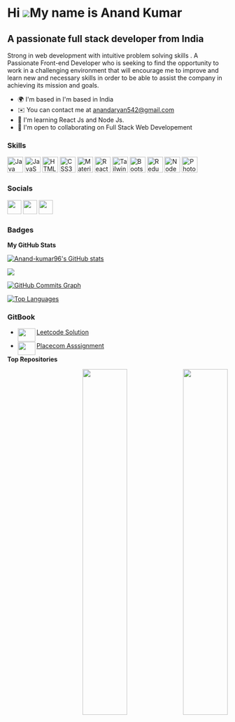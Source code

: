 Hi ![](https://user-images.githubusercontent.com/18350557/176309783-0785949b-9127-417c-8b55-ab5a4333674e.gif)My name is Anand Kumar
===================================================================================================================================

A passionate full stack developer from India
------------------------

Strong in web development with intuitive problem solving skills . A Passionate Front-end Developer who is seeking to find the opportunity to work in a challenging environment that will encourage me to improve and learn new and necessary skills in order to be able to assist the company in achieving its mission and goals.

* 🌍  I'm based in I'm based in India
* ✉️  You can contact me at anandaryan542@gmail.com
* 🧠  I'm learning React Js and Node Js.
* 🤝  I'm open to collaborating on Full Stack Web Developement

### Skills

<p align="left">
<a href="https://www.oracle.com/java/" target="_blank" rel="noreferrer"><img src="https://raw.githubusercontent.com/danielcranney/readme-generator/main/public/icons/skills/java-colored.svg" width="36" height="36" alt="Java" /></a>
<a href="https://developer.mozilla.org/en-US/docs/Web/JavaScript" target="_blank" rel="noreferrer"><img src="https://raw.githubusercontent.com/danielcranney/readme-generator/main/public/icons/skills/javascript-colored.svg" width="36" height="36" alt="JavaScript" /></a>
<a href="https://developer.mozilla.org/en-US/docs/Glossary/HTML5" target="_blank" rel="noreferrer"><img src="https://raw.githubusercontent.com/danielcranney/readme-generator/main/public/icons/skills/html5-colored.svg" width="36" height="36" alt="HTML5" /></a>
<a href="https://www.w3.org/TR/CSS/#css" target="_blank" rel="noreferrer"><img src="https://raw.githubusercontent.com/danielcranney/readme-generator/main/public/icons/skills/css3-colored.svg" width="36" height="36" alt="CSS3" /></a>
<a href="https://mui.com/" target="_blank" rel="noreferrer"><img src="https://raw.githubusercontent.com/danielcranney/readme-generator/main/public/icons/skills/materialui-colored.svg" width="36" height="36" alt="Material UI" /></a>
<a href="https://reactjs.org/" target="_blank" rel="noreferrer"><img src="https://raw.githubusercontent.com/danielcranney/readme-generator/main/public/icons/skills/react-colored.svg" width="36" height="36" alt="React" /></a>
<a href="https://tailwindcss.com/" target="_blank" rel="noreferrer"><img src="https://raw.githubusercontent.com/danielcranney/readme-generator/main/public/icons/skills/tailwindcss-colored.svg" width="36" height="36" alt="TailwindCSS" /></a>
<a href="https://getbootstrap.com/" target="_blank" rel="noreferrer"><img src="https://raw.githubusercontent.com/danielcranney/readme-generator/main/public/icons/skills/bootstrap-colored.svg" width="36" height="36" alt="Bootstrap" /></a>
<a href="https://redux.js.org/" target="_blank" rel="noreferrer"><img src="https://raw.githubusercontent.com/danielcranney/readme-generator/main/public/icons/skills/redux-colored.svg" width="36" height="36" alt="Redux" /></a>
<a href="https://nodejs.org/en/" target="_blank" rel="noreferrer"><img src="https://raw.githubusercontent.com/danielcranney/readme-generator/main/public/icons/skills/nodejs-colored.svg" width="36" height="36" alt="NodeJS" /></a>
<a href="https://www.adobe.com/uk/products/photoshop.html" target="_blank" rel="noreferrer"><img src="https://raw.githubusercontent.com/danielcranney/readme-generator/main/public/icons/skills/photoshop-colored.svg" width="36" height="36" alt="Photoshop" /></a>
</p>

### Socials

<p align="left"> <a href="https://www.github.com/Anand-kumar96" target="_blank" rel="noreferrer"><img src="https://raw.githubusercontent.com/danielcranney/readme-generator/main/public/icons/socials/github.svg" width="32" height="32" /></a> <a href="http://www.instagram.com/re_born_01/" target="_blank" rel="noreferrer"><img src="https://raw.githubusercontent.com/danielcranney/readme-generator/main/public/icons/socials/instagram.svg" width="32" height="32" /></a> <a href="https://www.linkedin.com/in/anand-kumar96/" target="_blank" rel="noreferrer"><img src="https://raw.githubusercontent.com/danielcranney/readme-generator/main/public/icons/socials/linkedin.svg" width="32" height="32" /></a></p>

### Badges

<b>My GitHub Stats</b>

<a href="http://www.github.com/Anand-kumar96"><img src="https://github-readme-stats.vercel.app/api?username=Anand-kumar96&show_icons=true&hide=&count_private=true&title_color=f97316&text_color=ffffff&icon_color=22c55e&bg_color=181824&hide_border=true&show_icons=true" alt="Anand-kumar96's GitHub stats" /></a>

<a href="http://www.github.com/Anand-kumar96"><img src="https://github-readme-streak-stats.herokuapp.com/?user=Anand-kumar96&stroke=ffffff&background=181824&ring=f97316&fire=f97316&currStreakNum=ffffff&currStreakLabel=f97316&sideNums=ffffff&sideLabels=ffffff&dates=ffffff&hide_border=true" /></a>

<a href="http://www.github.com/Anand-kumar96"><img src="https://github-readme-activity-graph.cyclic.app/graph?username=Anand-kumar96&bg_color=181824&color=ffffff&line=22c55e&point=ffffff&area_color=181824&area=true&hide_border=true&custom_title=GitHub%20Commits%20Graph" alt="GitHub Commits Graph" /></a>

<a href="https://github.com/Anand-kumar96" align="left"><img src="https://github-readme-stats.vercel.app/api/top-langs/?username=Anand-kumar96&langs_count=10&title_color=f97316&text_color=ffffff&icon_color=22c55e&bg_color=181824&hide_border=true&locale=en&custom_title=Top%20%Languages" alt="Top Languages" /></a>


### GitBook
* <a href="https://anand-aryan.gitbook.io/leetcode/" align="left"><img align="left"  width="40px" height="30px" src="https://avatars.githubusercontent.com/u/7111340?s=200&v=4" />Leetcode Solution</a>

* <a href="https://anand-aryan.gitbook.io/placecom-asssignment/" align="left"><img align="left"  width="40px" height="30px" src="https://avatars.githubusercontent.com/u/7111340?s=200&v=4" />Placecom Asssignment</a>


<b>Top Repositories</b>
<div width="100%" align="center"><a href="https://github.com/Anand-kumar96/Newton-School-2022-may-batch-Advance-Batch" align="right"><img align="right" width="45%" src="https://github-readme-stats.vercel.app/api/pin/?username=Anand-kumar96&repo=Newton-School-2022-may-batch-Advance-Batch&title_color=f97316&text_color=ffffff&icon_color=22c55e&bg_color=181824&hide_border=true&locale=en" /></a></div>

<a href="https://github.com/Anand-kumar96/Newton-School-2022-may-batch" align="right"><img align="right" width="45%" src="https://github-readme-stats.vercel.app/api/pin/?username=Anand-kumar96&repo=Newton-School-2022-may-batch&title_color=f97316&text_color=ffffff&icon_color=22c55e&bg_color=181824&hide_border=true&locale=en" /></a>
</br>



